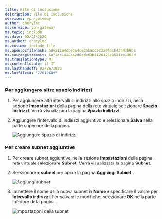 ```yaml
---
title: File di inclusione
description: File di inclusione
services: vpn-gateway
author: cherylmc
ms.service: vpn-gateway
ms.topic: include
ms.date: 02/25/2020
ms.author: cherylmc
ms.custom: include file
ms.openlocfilehash: 5d6a12a4dbeba4ce35bacd5c2a0fdcb43442b9b8
ms.sourcegitcommit: 5a71ec1a28da2d6ede03b3128126e0531ce4387d
ms.translationtype: MT
ms.contentlocale: it-IT
ms.lasthandoff: 02/26/2020
ms.locfileid: "77619689"
---
```

### <a name="to-add-additional-address-space"></a>Per aggiungere altro spazio indirizzi

1. Per aggiungere altri intervalli di indirizzi allo spazio indirizzi, nella sezione **Impostazioni** della pagina della rete virtuale selezionare **Spazio indirizzi**. Verrà visualizzata la pagina **Spazio indirizzi**.
2. Aggiungere l'intervallo di indirizzi aggiuntivo e selezionare **Salva** nella parte superiore della pagina.

   ![Aggiungere spazio di indirizzi](./media/vpn-gateway-additional-address-space-include/add-space.png)

### <a name="to-create-additional-subnets"></a>Per creare subnet aggiuntive

1. Per creare subnet aggiuntive, nella sezione **Impostazioni** della pagina rete virtuale selezionare **Subnet**. Verrà visualizzata la pagina **Subnet**.
1. Selezionare **+ subnet** per aprire la pagina **Aggiungi Subnet** .

   ![Aggiungi subnet](./media/vpn-gateway-additional-address-space-include/subnet.png)
1. Immettere il nome della nuova subnet in **Nome** e specificare il valore per **Intervallo indirizzi**. Per salvare le modifiche, selezionare **OK** nella parte inferiore della pagina.

   ![Impostazioni della subnet](./media/vpn-gateway-additional-address-space-include/add-subnet.png)
